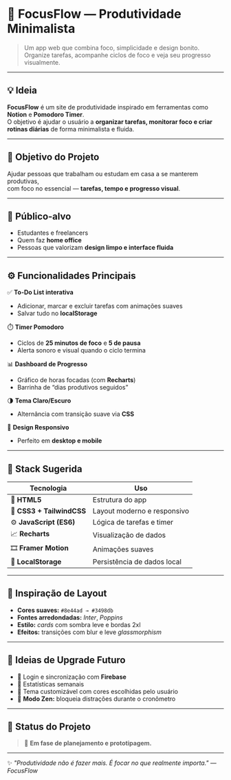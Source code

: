 # 🌿 FocusFlow — Produtividade Minimalista

> Um app web que combina foco, simplicidade e design bonito.  
> Organize tarefas, acompanhe ciclos de foco e veja seu progresso visualmente.

---

## 💡 Ideia

**FocusFlow** é um site de produtividade inspirado em ferramentas como **Notion** e **Pomodoro Timer**.  
O objetivo é ajudar o usuário a **organizar tarefas, monitorar foco e criar rotinas diárias** de forma minimalista e fluida.

---

## 🎯 Objetivo do Projeto

Ajudar pessoas que trabalham ou estudam em casa a se manterem produtivas,  
com foco no essencial — **tarefas, tempo e progresso visual**.

---

## 👥 Público-alvo

- Estudantes e freelancers  
- Quem faz **home office**  
- Pessoas que valorizam **design limpo e interface fluida**

---

## ⚙️ Funcionalidades Principais

✅ **To-Do List interativa**  
- Adicionar, marcar e excluir tarefas com animações suaves  
- Salvar tudo no **localStorage**

⏱️ **Timer Pomodoro**  
- Ciclos de **25 minutos de foco** e **5 de pausa**  
- Alerta sonoro e visual quando o ciclo termina

📊 **Dashboard de Progresso**  
- Gráfico de horas focadas (com **Recharts**)  
- Barrinha de “dias produtivos seguidos”

🌗 **Tema Claro/Escuro**  
- Alternância com transição suave via **CSS**

📱 **Design Responsivo**  
- Perfeito em **desktop e mobile**

---

## 🧰 Stack Sugerida

| Tecnologia | Uso |
|-------------|-----|
| 🧱 **HTML5** | Estrutura do app |
| 🎨 **CSS3 + TailwindCSS** | Layout moderno e responsivo |
| ⚙️ **JavaScript (ES6)** | Lógica de tarefas e timer |
| 📈 **Recharts** | Visualização de dados |
| 🎞️ **Framer Motion** | Animações suaves |
| 💾 **LocalStorage** | Persistência de dados local |

---

## 🎨 Inspiração de Layout

- **Cores suaves:** `#8e44ad → #3498db`  
- **Fontes arredondadas:** *Inter*, *Poppins*  
- **Estilo:** *cards* com sombra leve e bordas 2xl  
- **Efeitos:** transições com blur e leve *glassmorphism*

---

## 🚀 Ideias de Upgrade Futuro

- 🔐 Login e sincronização com **Firebase**  
- 📆 Estatísticas semanais  
- 🎨 Tema customizável com cores escolhidas pelo usuário  
- 🧘 **Modo Zen:** bloqueia distrações durante o cronômetro  

---

## 🧭 Status do Projeto

> 📍 **Em fase de planejamento e prototipagem.**

---

✨ *"Produtividade não é fazer mais. É focar no que realmente importa."* — *FocusFlow*
